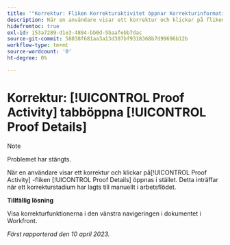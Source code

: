```yaml
---
title: '"Korrektur: Fliken Korrekturaktivitet öppnar Korrekturinformation'
description: När en användare visar ett korrektur och klickar på fliken Korrekturaktivitet öppnas i stället fliken Korrekturinformation. Detta inträffar när ett korrekturstadium har lagts till manuellt i arbetsflödet.
hidefromtoc: true
exl-id: 153a7289-d1e3-4894-bb0d-5baafebb7dac
source-git-commit: 58038f681aa3a13d307bf9318368b7d99696b12b
workflow-type: tm+mt
source-wordcount: '0'
ht-degree: 0%

---
```


# Korrektur: [!UICONTROL Proof Activity] tabböppna [!UICONTROL Proof Details]

<!--This article is on WF and WFP TOCs-->

<!--Valid issue, live for workaround-->

>[!NOTE]
>
>Problemet har stängts.

När en användare visar ett korrektur och klickar på[!UICONTROL Proof Activity] -fliken [!UICONTROL Proof Details] öppnas i stället. Detta inträffar när ett korrekturstadium har lagts till manuellt i arbetsflödet.

**Tillfällig lösning**

Visa korrekturfunktionerna i den vänstra navigeringen i dokumentet i Workfront.

_Först rapporterad den 10 april 2023._
